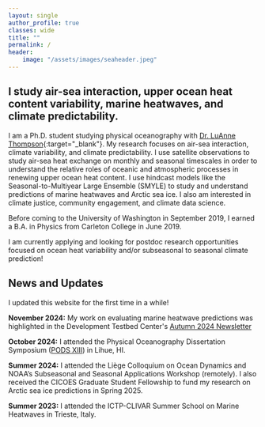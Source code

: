 ```yaml
---
layout: single
author_profile: true
classes: wide
title: ""
permalink: /
header:
    image: "/assets/images/seaheader.jpeg"
---
```


## I study air-sea interaction, upper ocean heat content variability, marine heatwaves, and climate predictability.

I am a Ph.D. student studying physical oceanography with [Dr. LuAnne Thompson](https://www.ocean.washington.edu/home/LuAnne+Thompson){:target="_blank"}. My research focuses on air-sea interaction, climate variability, and climate predictability. I use satellite observations to study air-sea heat exchange on monthly and seasonal timescales in order to understand the relative roles of oceanic and atmospheric processes in renewing upper ocean heat content. I use hindcast models like the Seasonal-to-Multiyear Large Ensemble (SMYLE) to study and understand predictions of marine heatwaves and Arctic sea ice. I also am interested in climate justice, community engagement, and climate data science.

Before coming to the University of Washington in September 2019, I earned a B.A. in Physics from Carleton College in June 2019.

I am currently applying and looking for postdoc research opportunities focused on ocean heat variability and/or subseasonal to seasonal climate prediction!

## News and Updates

I updated this website for the first time in a while!

__November 2024:__ My work on evaluating marine heatwave predictions was highlighted in the Development Testbed Center's [Autumn 2024 Newsletter](https://dtcenter.org/news/2024/04/expansion-mode-applications)

__October 2024:__ I attended the Physical Oceanography Dissertation Symposium ([PODS XIII](http://www.pods-symposium.org/PODS_symposium/index.htm)) in Lihue, HI.

__Summer 2024:__ I attended the Liège Colloquium on Ocean Dynamics and NOAA’s Subseasonal and Seasonal Applications Workshop (remotely). I also received the CICOES Graduate Student Fellowship to fund my research on Arctic sea ice predictions in Spring 2025.

__Summer 2023:__ I attended the ICTP-CLIVAR Summer School on Marine Heatwaves in Trieste, Italy.

<!-- __January 2023:__ I successfully presented my Master's defense on January 19th! -->

<!-- __December 2022:__ I presented a talk at the 2022 AGU Fall Meeting titled _Seasonal variation in the relative roles of oceanic and atmospheric processes in driving air-sea interaction_.

__November 2022:__ I received the Graubard Fellowship in the Program on Climate Change! This fellowship will fund 9 months of my research on predicting the spatiotemporal evolution of marine heatwaves. -->

<!-- __November 2022:__ Attended the Grid SST Hackathon at the University of Washington. -->

<!-- __October 2022:__ After organizing and co-chairing two virtual Graduate Climate Conferences, I helped host (and presented at) the 16th annual Graduate Climate Conference, which took place in-person at Pack Forest in Eatonville, WA. -->

<!-- __August 2022:__ Attended the NASA Summer School on Satellite Observations and Climate Models at Caltech. -->
<!-- 
__June 2022:__ I attended the US CLIVAR Whither the Gulf Stream workshop in Woods Hole, MA. My poster is available [here](https://usclivar.org/sites/default/files/2022/posters/Cohen-Jacob-Poster.pdf){:target="_blank"}. -->

<!-- __March 2022:__ Presented an oral presentation at the 2022 Ocean Sciences Meeting titled _Seasonal Variation in the Effective Depth of Air-Sea Interaction_. -->

<!-- __December 2021:__ In collaboration with ACORN leadership and students at Columbia University, I convened a session at the AGU Fall Meeting titled _Innovative Initiatives in Conducting Community-Based Science and Training the Next Generation of Practitioners_. -->

<!-- __November 2021:__ Presented my third-year talk at the Oceanography Graduate Student Symposium titled _The Effective Depth of Air-Sea Interaction_. -->

<!-- __October 2021:__ Successfully chaired the second virtual and 15th annual Graduate Climate Conference! I also presented a poster on my research at the conference. -->

<!-- __April 2021:__ Presented a lightning talk at the Northwest Climate Conference titled _Actionable Community-Oriented Research eNgagement (ACORN) with the UW Program on Climate Change_. -->